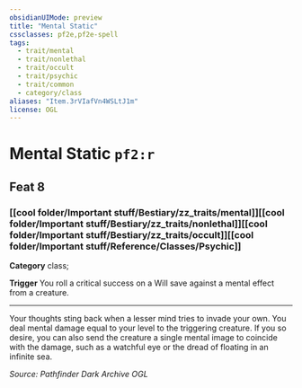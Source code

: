 ```yaml
---
obsidianUIMode: preview
title: "Mental Static"
cssclasses: pf2e,pf2e-spell
tags:
  - trait/mental
  - trait/nonlethal
  - trait/occult
  - trait/psychic
  - trait/common
  - category/class
aliases: "Item.3rVIafVn4WSLtJ1m"
license: OGL
---
```

# Mental Static `pf2:r`
## Feat 8
### [[cool folder/Important stuff/Bestiary/zz_traits/mental]][[cool folder/Important stuff/Bestiary/zz_traits/nonlethal]][[cool folder/Important stuff/Bestiary/zz_traits/occult]][[cool folder/Important stuff/Reference/Classes/Psychic]]

**Category** class; 




**Trigger** You roll a critical success on a Will save against a mental effect from a creature.

* * *

Your thoughts sting back when a lesser mind tries to invade your own. You deal mental damage equal to your level to the triggering creature. If you so desire, you can also send the creature a single mental image to coincide with the damage, such as a watchful eye or the dread of floating in an infinite sea.

*Source: Pathfinder Dark Archive*
*OGL*